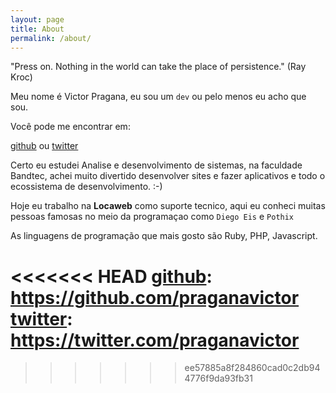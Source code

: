 ```yaml
---
layout: page
title: About
permalink: /about/
---
```


"Press on. Nothing in the world can take the place of persistence." (Ray Kroc)

Meu nome é Victor Pragana, eu sou um `dev` ou pelo menos eu acho que sou.

Você pode me encontrar em:

[github] ou [twitter]

Certo eu estudei Analise e desenvolvimento de sistemas, na faculdade Bandtec, achei muito divertido desenvolver sites e fazer aplicativos e todo o ecossistema de desenvolvimento. :-)

Hoje eu trabalho na __Locaweb__ como suporte tecnico, aqui eu conheci muitas pessoas famosas no meio da programaçao como `Diego Eis` e `Pothix`

As linguagens de programação que mais gosto são Ruby, PHP, Javascript.

<<<<<<< HEAD
[github]: https://github.com/praganavictor
[twitter]: https://twitter.com/praganavictor
=======
[github]: https://github.com/praganavictor/
[twitter]: https://twitter.com/praganavictor
>>>>>>> ee57885a8f284860cad0c2db944776f9da93fb31
